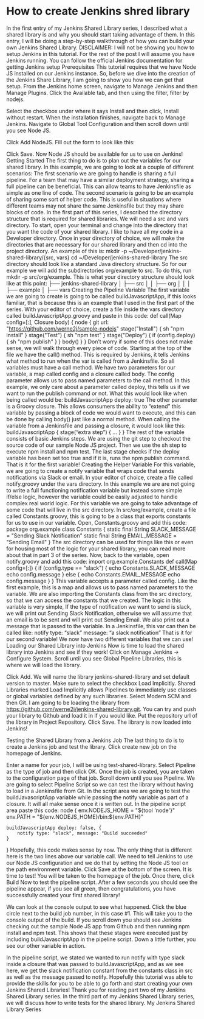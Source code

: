 # How to create Jenkins shred library



In the first entry of my Jenkins Shared Library series, I described what a shared library is and why you should start taking advantage of them. In this entry, I will be doing a step-by-step walkthrough of how you can build your own Jenkins Shared Library.
DISCLAIMER: I will not be showing you how to setup Jenkins in this tutorial. For the rest of the post I will assume you have Jenkins running. You can follow the official Jenkins documentation for getting Jenkins setup
Prerequisites
This tutorial requires that we have Node JS installed on our Jenkins instance. So, before we dive into the creation of the Jenkins Share Library, I am going to show you how we can get that setup.
From the Jenkins home screen, navigate to Manage Jenkins and then Manage Plugins.
Click the Available tab, and then using the filter, filter by nodejs.

Select the checkbox under where it says Install and then click, Install without restart.
When the installation finishes, navigate back to Manage Jenkins.
Navigate to Global Tool Configuration and then scroll down until you see Node JS.

Click Add NodeJS.
Fill out the form to look like this:

Click Save. Now Node JS should be available for us to use on Jenkins!
Getting Started
The first thing to do is to plan out the variables for our shared library. In this example, we are going to look at a couple of different scenarios:
The first scenario we are going to handle is sharing a full pipeline. For a team that may have a similar deployment strategy, sharing a full pipeline can be beneficial. This can allow teams to have Jenkinsfile as simple as one line of code.
The second scenario is going to be an example of sharing some sort of helper code. This is useful in situations where different teams may not share the same Jenkinsfile but they may share blocks of code.
In the first part of this series, I described the directory structure that is required for shared libraries. We will need a src and vars directory.
To start, open your terminal and change into the directory that you want the code of your shared library. I like to have all my code in a Developer directory. Once in your directory of choice, we will make the directories that are necessary for our shared library and then cd into the project directory.
An example of this is:
mkdir -p ~/Developer/jenkins-shared-library/{src, vars}
cd ~/Developer/jenkins-shared-library
The src directory should look like a standard Java directory structure. So for our example we will add the subdirectories org/example to src. To do this, run mkdir -p src/org/example.
This is what your directory structure should look like at this point:
├── jenkins-shared-library
│   ├── src
│   │   ├── org
│   │   │   ├── example
│   ├── vars
Creating the Pipeline Variable
The first variable we are going to create is going to be called buildJavascriptApp, if this looks familiar, that is because this is an example that I used in the first part of the series.
With your editor of choice, create a file inside the vars directory called buildJavascriptApp.groovy and paste in this code:
def call(Map config=[:], Closure body) {
    node {
        git url: "https://github.com/werne2j/sample-nodejs"
        stage("Install") {
            sh "npm install"
        }
        stage("Test") {
            sh "npm test"
        }
        stage("Deploy") {
            if (config.deploy) {
                sh "npm publish"
            }
        }
        body()
    }
}
Don’t worry if some of this does not make sense, we will walk through every piece of code.
Starting at the top of the file we have the call() method. This is required by Jenkins, it tells Jenkins what method to run when the var is called from a Jenkinsfile. So all variables must have a call method.
We have two parameters for our variable, a map called config and a closure called body. The config parameter allows us to pass named parameters to the call method. In this example, we only care about a parameter called deploy, this tells us if we want to run the publish command or not.
What this would look like when being called would be:
buildJavascriptApp deploy: true
The other parameter is a Groovy closure. This allows consumers the ability to “extend” this variable by passing a block of code we would want to execute, and this can be done by calling body() just like a normal method.
When calling the variable from a Jenkinsfile and passing a closure, it would look like this:
buildJavascriptApp {
  stage(“extra step”) {
    …
  }
}
The rest of the variable consists of basic Jenkins steps. We are using the git step to checkout the source code of our sample Node JS project. Then we use the sh step to execute npm install and npm test. The last stage checks if the deploy variable has been set too true and if it is, runs the npm publish command.
That is it for the first variable!
Creating the Helper Variable
For this variable, we are going to create a notify variable that wraps code that sends notifications via Slack or email. In your editor of choice, create a file called notify.groovy under the vars directory. In this example we are are not going to write a full functioning notification variable but instead some simple if/else logic, however the variable could be easily adjusted to handle complex real world logic.
For this variable we are going to take advantage of some code that will live in the src directory. In src/org/example, create a file called Constants.groovy, this is going to be a class that exports constants for us to use in our variable.
Open, Constants.groovy and add this code:
package org.example
class Constants {
  static final String SLACK_MESSAGE = "Sending Slack Notification"
  static final String EMAIL_MESSAGE = "Sending Email"
}
The src directory can be used for things like this or even for housing most of the logic for your shared library, you can read more about that in part 3 of the series.
Now, back to the variable, open notify.groovy and add this code:
import org.example.Constants
def call(Map config=[:]) {
    if (config.type == "slack") {
        echo Constants.SLACK_MESSAGE
        echo config.message
    } else {
        echo Constants.EMAIL_MESSAGE
        echo config.message
    }
}
This variable accepts a parameter called config. Like the first example, this is a map and allows us to pass named parameters to the variable.
We are also importing the Constants class from the src directory, so that we can access the constants that we created.
The logic in this variable is very simple, If the type of notification we want to send is slack, we will print out Sending Slack Notification, otherwise we will assume that an email is to be sent and will print out Sending Email. We also print out a message that is passed to the variable.
In a Jenkinsfile, this var can then be called like:
notify type: “slack” message: “a slack notification”
That is it for our second variable! We now have two different variables that we can use!
Loading our Shared Library into Jenkins
Now is time to load the shared library into Jenkins and see if they work!
Click on Manage Jenkins -> Configure System.
Scroll until you see Global Pipeline Libraries, this is where we will load the library.

Click Add.
We will name the library jenkins-shared-library and set default version to master.
Make sure to select the checkbox Load Implicitly. Shared Libraries marked Load Implicitly allows Pipelines to immediately use classes or global variables defined by any such libraries.
Select Modern SCM and then Git. I am going to be loading the library from https://github.com/werne2j/jenkins-shared-library.git. You can try and push your library to Github and load it in if you would like.
Put the repository url of the library in Project Repository.
Click Save.
The library is now loaded into Jenkins!

Testing the Shared Library from a Jenkins Job
The last thing to do is to create a Jenkins job and test the library.
Click create new job on the homepage of Jenkins.

Enter a name for your job, I will be using test-shared-library.
Select Pipeline as the type of job and then click OK.
Once the job is created, you are taken to the configuration page of that job. Scroll down until you see Pipeline.
We are going to select Pipeline Script so we can test the library without having to load in a Jenkinsfile from Git.
In the script area we are going to test the buildJavascriptApp variable while passing the notify variable as part of a closure. It will all make sense once it is written out.
In the pipeline script area paste this code:
node {
    env.NODEJS_HOME = "${tool 'node'}"
    env.PATH = "${env.NODEJS_HOME}/bin:${env.PATH}"
    
    buildJavascriptApp deploy: false, {
        notify type: "slack", message: "Build succeeded"
    }
}
Hopefully, this code makes sense by now. The only thing that is different here is the two lines above our variable call. We need to tell Jenkins to use our Node JS configuration and we do that by setting the Node JS tool on the path environment variable.
Click Save at the bottom of the screen. It is time to test!
You will be taken to the homepage of the job. Once there, click Build Now to test the pipeline script.
After a few seconds you should see the pipeline appear, if you see all green, then congratulations, you have successfully created your first shared library!

We can look at the console output to see what happened. Click the blue circle next to the build job number, in this case #1. This will take you to the console output of the build.
If you scroll down you should see Jenkins checking out the sample Node JS app from Github and then running npm install and npm test. This shows that these stages were executed just by including buildJavascriptApp in the pipeline script.
Down a little further, you see our other variable in action.

In the pipeline script, we stated we wanted to run notify with type slack inside a closure that was passed to buildJavascriptApp, and as we see here, we get the slack notification constant from the constants class in src as well as the message passed to notify.
Hopefully this tutorial was able to provide the skills for you to be able to go forth and start creating your own Jenkins Shared Libraries!
Thank you for reading part two of my Jenkins Shared Library series.
In the third part of my Jenkins Shared Library series, we will discuss how to write tests for the shared library.
My Jenkins Shared Library Series
